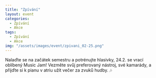 ```yaml
---
title: "Zpívání"
layout: event
categories:
  - Zpívání
  - Akce
tags:
  - Zpívání
  - Akce
img: "/assets/images/event/zpivani_02-25.png"
---
```


Nalaďte se na začátek semestru a potrénujte hlasivky, 24.2. se vrací oblíbený Music Jam!
Vezměte svůj preferovaný nástroj, své kamarády, a přijďte si k pianu v atriu užít večer za zvuků hudby. 🎶